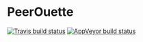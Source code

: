 # PeerOuette

[![Travis build status](https://travis-ci.org/badock/PeerOuette.svg?branch=master)](https://travis-ci.org/badock/PeerOuette)
[![AppVeyor build status](https://ci.appveyor.com/api/projects/status/1a3fpu72pfcexr66?svg=true)](https://ci.appveyor.com/project/badock/peerouette)

